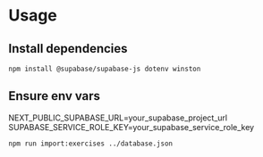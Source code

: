 # Usage

## Install dependencies
`npm install @supabase/supabase-js dotenv winston`

## Ensure env vars
NEXT_PUBLIC_SUPABASE_URL=your_supabase_project_url
SUPABASE_SERVICE_ROLE_KEY=your_supabase_service_role_key

`npm run import:exercises ../database.json`

